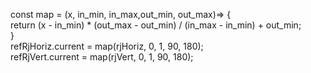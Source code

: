 const map = (x, in_min, in_max,out_min, out_max)=> {  
  return (x - in_min) * (out_max - out_min) / (in_max - in_min) + out_min;  
}  
refRjHoriz.current = map(rjHoriz, 0, 1, 90, 180);  
refRjVert.current = map(rjVert, 0, 1, 90, 180);  
